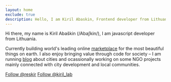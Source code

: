 ```yaml
---
layout: home
exclude: true
description: Hello, I am Kiril Abaskin, Frontend developer from Lithuania, Vilnius
---
```


<p class="about-me">
  Hi there, my name is Kiril Abaškin (/Abaʃkin/), I am javascript developer from Lithuania.
</p>

<p class="about-me">
  Currently building world's leading online <a href="https://1stdibs.com">marketplace</a> for the most beautiful things on earth. I also enjoy bringing value through code for society – I am running <a href="https://urbanistas.lt">blog</a> about cities and ocassionally working on some NGO projects mainly connected with city development and local communities.
</p>

<a class="github-button" href="https://github.com/reskir" data-show-count="true" aria-label="Follow @reskir on GitHub">Follow @reskir</a>
<a href="https://twitter.com/kiril_lab" class="twitter-follow-button" data-show-count="true">Follow @kiril_lab</a><script async src="https://platform.twitter.com/widgets.js" charset="utf-8"></script>
